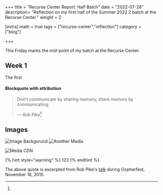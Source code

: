 +++
title = "Recurse Center Report: Half Batch"
date = "2022-07-28"
description= "Reflection on my first half of the Summer 2022 2 batch at the Recurse Center."
weight = 2

[extra]
math = true
tags = ["recurse-center","reflection"]
category = ["blog"]

+++

This Friday marks the mid-point of my batch at the Recurse Center.

<!--more-->

## Week 1

The first 




#### Blockquote with attribution

> Don't communicate by sharing memory, share memory by communicating.</p> —
> <cite>Rob Pike[^1]</cite>



## Images

![Image Backgorund](../assets/test.png) 
![Another Media]()

![Media CDN](https://plchldr.co/i/1280x720?bg=2ecc40)

{% hint style="warning" %} 123 {% endhint %}

[^1]:
The above quote is excerpted from Rob Pike's
[talk](https://www.youtube.com/watch?v=PAAkCSZUG1c) during Gopherfest,
November 18, 2015.
